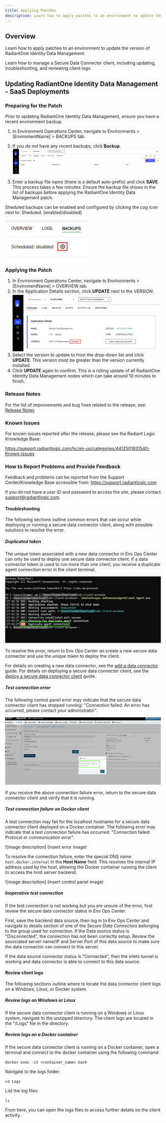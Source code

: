 ```yaml
---
title: Applying Patches
description: Learn how to apply patches to an environment to update the version of RadiantOne Identity Data Management. Learn how to manage a Secure Data Connector client, including updating, troubleshooting, and reviewing client logs.
---
```


## Overview

Learn how to apply patches to an environment to update the version of RadiantOne Identity Data Management. 

Learn how to manage a Secure Data Connector client, including updating, troubleshooting, and reviewing client logs.

## Updating RadiantOne Identity Data Management - SaaS Deployments

### Preparing for the Patch

Prior to updating RadiantOne Identity Data Management, ensure you have a recent environment backup.

1. In Environment Operations Center, navigate to Environments > [EnviromentName] > BACKUPS tab.
1. If you do not have any recent backups, click **Backup**.
 ![Create a Backup](Media/backup-env.jpg)

1. Enter a backup file name (there is a default auto-prefix) and click **SAVE**. This process takes a few minutes. Ensure the backup file shows in the list of backups before applying the RadiantOne Identity Data Management patch.

Sheduled backups can be enabled and configured by clicking the cog icon next to: Sheduled: [enabled/disabled]

![Scheduling Backups](Media/schedule-backups.jpg)

### Applying the Patch

1. In Environment Operations Center, navigate to Environments > [EnviromentName] > OVERVIEW tab.
1. In the Application Details section, click **UPDATE** next to the *VERSION*.
 ![Apply Patch](Media/apply-patch.jpg)
1. Select the version to update to from the drop-down list and click **UPDATE**. This version must be greater than the version currently installed.
1. Click **UPDATE** again to confirm. This is a rolling update of all RadiantOne Identity Data Management nodes which can take around 10 minutes to finish. 

### Release Notes

For the list of improvements and bug fixes related to the release, see: [Release Notes](../release-notes/iddm-8-0-0)

### Known Issues 

For known issues reported after the release, please see the Radiant Logic Knowledge Base: 

https://support.radiantlogic.com/hc/en-us/categories/4412501931540-Known-Issues  

### How to Report Problems and Provide Feedback 

Feedback and problems can be reported from the Support Center/Knowledge Base accessible from: https://support.radiantlogic.com  

If you do not have a user ID and password to access the site, please contact support@radiantlogic.com. 

#### Troubleshooting

The following sections outline common errors that can occur while deploying or running a secure data connector client, along with possible solutions to resolve the error.

##### Duplicated token

The unique token associated with a new data connector in Env Ops Center can only be used to deploy one secure data connector client. If a data connector token is used to run more than one client, you receive a duplicate agent connection error in the client terminal.

![image description](Media/err-duplicate-connection.png)

To resolve the error, return to Env Ops Center an create a new secure data connector and use the unique token to deploy the client.

For details on creating a new data connector, see the [add a data connector](configure-sdc-client.md) guide. For details on deploying a secure data connector client, see the [deploy a secure data connector client](deploy-sdc-client.md) guide.

##### Test connection error

The following control panel error may indicate that the secure data connector client has stopped running: "Connection failed: An error has occurred, please contact your administrator".

![image description](Media/test-connection-err.png)

If you receive the above connection failure error, return to the secure data connector client and verify that it is running.

##### Test connection failure on Docker client

A test connection may fail for the localhost hostname for a secure data connector client deployed on a Docker container. The following error may indicate that a test connection failure has occurred: "Connection failed: Protocol or communication error".

![image description] (insert error image)

To resolve the connection failure, enter the special DNS name `host.docker.internal` in the **Host Name** field. This resolves the internal IP address used by the host, allowing the Docker container running the client to access the host server backend.

![image description] (insert control panel image)

##### Inoperative test connection

If the test connection is not working but you are unsure of the error, first review the secure data connector status in Env Ops Center.

First, save the backend data source, then log in to Env Ops Center and navigate to details section of one of the *Secure Data Connectors* belonging to the group used for connection. If the Data source status is "Disconnected", the connection has not been correctly setup. Review the associated server name/IP and Server Port of this data source to make sure the data connector can connect to this server.

If the data source connector status is "Connected", then the inlets tunnel is working and data connector is able to connect to this data source.

#### Review client logs

The following sections outline where to locate the data connector client logs on a Windows, Linux, or Docker system.

##### Review logs on Windows or Linux

If the secure data connector client is running on a Windows or Linux system, navigate to the unzipped directory. The client logs are located in the "/Logs" file in the directory.

##### Review logs on a Docker container

If the secure data connector client is running on a Docker container, open a terminal and connect to the docker container using the following command:

`docker exec -it <container_name> bash`

Navigate to the logs folder:

`cd Logs`

List the log files:

`ls`

From here, you can open the logs files to access further details on the client activity.
